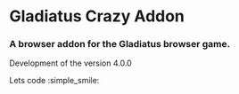 # Gladiatus Crazy Addon
### A browser addon for the Gladiatus browser game.

Development of the version 4.0.0

Lets code :simple_smile:
